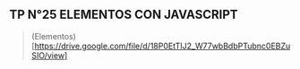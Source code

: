 ## TP N°25 ELEMENTOS CON JAVASCRIPT

>(Elementos)[https://drive.google.com/file/d/18P0EtTIJ2_W77wbBdbPTubnc0EBZuSIO/view]